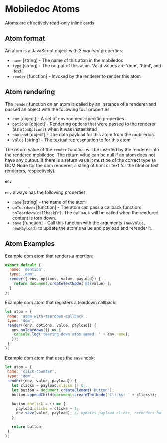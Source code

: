# Mobiledoc Atoms

Atoms are effectively read-only inline cards.

## Atom format

An atom is a JavaScript object with 3 *required* properties:

  * `name` [string] - The name of this atom in the mobiledoc
  * `type` [string] - The output of this atom. Valid values are 'dom', 'html', and 'text'
  * `render` [function] - Invoked by the renderer to render this atom

## Atom rendering

The `render` function on an atom is called by an instance of a renderer and passed an object with the following four properties:

  * `env` [object] - A set of environment-specific properties
  * `options` [object] - Rendering options that were passed to the renderer (as `atomOptions`) when it was instantiated
  * `payload` [object] - The data payload for this atom from the mobiledoc
  * `value` [string] - The textual representation to for this atom

The return value of the `render` function will be inserted by the renderer into the rendered mobiledoc.
The return value can be null if an atom does not have any output. If there is a return value it
must be of the correct type (a DOM Node for the dom renderer, a string of html or text for the html or text renderers, respectively).

#### `env`

`env` always has the following properties:

  * `name` [string] - the name of the atom
  * `onTeardown` [function] - The atom can pass a callback function: `onTeardown(callbackFn)`. The callback will be called when the rendered content is torn down.
  * `save` [function] - Call this function with the arguments `(newValue, newPayload)` to update the atom's value and payload and rerender it.

## Atom Examples

Example dom atom that renders a mention:

```js
export default {
  name: 'mention',
  type: 'dom',
  render({ env, options, value, payload}) {
    return document.createTextNode(`@${value}`);
  }
};
```

Example dom atom that registers a teardown callback:
```js
let atom = {
 name: 'atom-with-teardown-callback',
 type: 'dom',
 render({env, options, value, payload}) {
   env.onTeardown(() => {
    console.log('tearing down atom named: ' + env.name);
   });
 }
};
```

Example dom atom that uses the `save` hook:
```js
let atom = {
 name: 'click-counter',
 type: 'dom',
 render({env, value, payload}) {
   let clicks = payload.clicks || 0;
   let button = document.createElement('button');
   button.appendChild(document.createTextNode('Clicks: ' + clicks));

   button.onclick = () => {
     payload.clicks = clicks + 1;
     env.save(value, payload); // updates payload.clicks, rerenders button
   };

   return button;
 }
};
```
